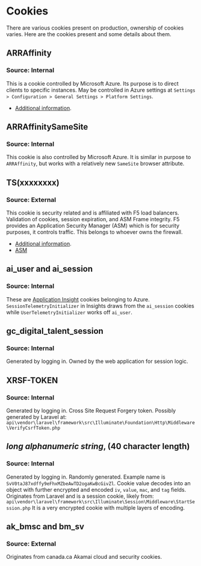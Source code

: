 # Cookies

There are various cookies present on production, ownership of cookies varies. Here are the cookies present and some details about them.

## ARRAffinity

### Source: Internal

This is a cookie controlled by Microsoft Azure. Its purpose is to direct clients to specific instances.
May be controlled in Azure settings at `Settings > Configuration > General Settings > Platform Settings`.

- [Additional information](https://azure.microsoft.com/en-us/blog/disabling-arrs-instance-affinity-in-windows-azure-web-sites/).

## ARRAffinitySameSite

### Source: Internal

This cookie is also controlled by Microsoft Azure. It is similar in purpose to `ARRAffinity`, but works with a relatively new `SameSite` browser attribute.

## TS(xxxxxxxx)

### Source: External

This cookie is security related and is affiliated with F5 load balancers. Validation of cookies, session expiration, and ASM Frame integrity.
F5 provides an Application Security Manager (ASM) which is for security purposes, it controls traffic. This belongs to whoever owns the firewall.

- [Additional information](https://support.f5.com/csp/article/K6850).
- [ASM](https://www.f5.com/pdf/products/big-ip-application-security-manager-overview.pdf)

## ai_user and ai_session

### Source: Internal

These are [Application Insight](https://learn.microsoft.com/en-gb/azure/azure-monitor/app/configuration-with-applicationinsights-config) cookies belonging to Azure.
`SessionTelemetryInitializer` in Insights draws from the `ai_session` cookies while `UserTelemetryInitializer` works off `ai_user`.

## gc_digital_talent_session

### Source: Internal

Generated by logging in.
Owned by the web application for session logic.

## XRSF-TOKEN

### Source: Internal

Generated by logging in.
Cross Site Request Forgery token. Possibly generated by Laravel at:
`api\vendor\laravel\framework\src\Illuminate\Foundation\Http\Middleware\VerifyCsrfToken.php`

## _long alphanumeric string_, (40 character length)

### Source: Internal

Generated by logging in. Randomly generated.
Example name is `SvV0taJ87xdffy9eFhxMZbeAwTD2ogaKwBcGivZl`.
Cookie value decodes into an object with further encrypted and encoded `iv`, `value`, `mac`, and `tag` fields. Originates from Laravel and is a session cookie, likely from:
`api\vendor\laravel\framework\src\Illuminate\Session\Middleware\StartSession.php`
It is a very encrypted cookie with multiple layers of encoding.

## ak_bmsc and bm_sv

### Source: External

Originates from canada.ca
Akamai cloud and security cookies.
